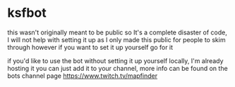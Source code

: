 # ksfbot

this wasn't originally meant to be public so It's a complete disaster of code, I will not help with setting it up as I only made this public for people to skim through however if you want to set it up yourself go for it

if you'd like to use the bot without setting it up yourself locally, I'm already hosting it you can just add it to your channel, more info can be found on the bots channel page
https://www.twitch.tv/mapfinder
